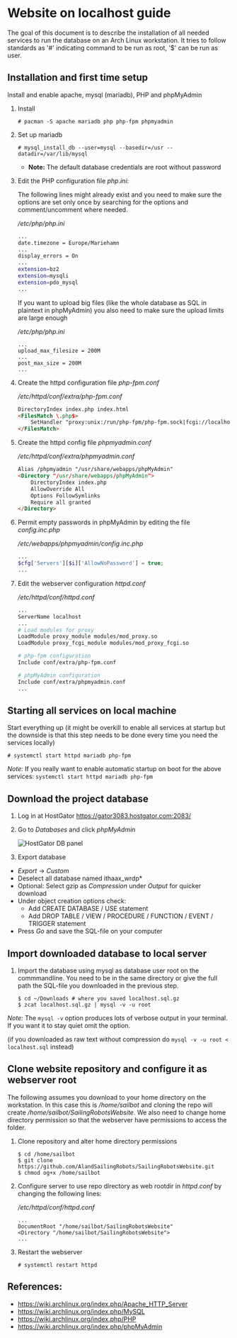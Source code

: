 Website on localhost guide
==========================
The goal of this document is to describe the installation of all needed services to run the database on an Arch Linux workstation.
It tries to follow standards as '#' indicating command to be run as root, '$' can be run as user.

## Installation and first time setup

Install and enable apache, mysql (mariadb), PHP and phpMyAdmin

1. Install
    ```console
    # pacman -S apache mariadb php php-fpm phpmyadmin
    ```

2. Set up mariadb
    ```console
    # mysql_install_db --user=mysql --basedir=/usr --datadir=/var/lib/mysql
    ```

   * **Note:** The default database credentials are root without password

3. Edit the PHP configuration file *php.ini*:

    The following lines might already exist and you need to make sure the options are set only once by searching for the options and comment/uncomment where needed.

    */etc/php/php.ini*
    ```sh
    ...
    date.timezone = Europe/Mariehamn
    ...
    display_errors = On
    ...
    extension=bz2
    extension=mysqli
    extension=pdo_mysql
    ...
    ```

    If you want to upload big files (like the whole database as SQL in plaintext in phpMyAdmin) you also need to make sure the upload limits are large enough

    */etc/php/php.ini*
    ```
    ...
    upload_max_filesize = 200M
    ...
    post_max_size = 200M
    ...
    ```

4. Create the httpd configuration file *php-fpm.conf*

    */etc/httpd/conf/extra/php-fpm.conf*
    ```html
    DirectoryIndex index.php index.html
    <FilesMatch \.php$>
        SetHandler "proxy:unix:/run/php-fpm/php-fpm.sock|fcgi://localhost/"
    </FilesMatch>
    ```

5. Create the httpd config file *phpmyadmin.conf*

    */etc/httpd/conf/extra/phpmyadmin.conf*
    ```html
    Alias /phpmyadmin "/usr/share/webapps/phpMyAdmin"
    <Directory "/usr/share/webapps/phpMyAdmin">
        DirectoryIndex index.php
        AllowOverride All
        Options FollowSymlinks
        Require all granted
    </Directory>
    ```

6. Permit empty passwords in phpMyAdmin by editing the file *config.inc.php*

    */etc/webapps/phpmyadmin/config.inc.php*
    ```php
    ...
    $cfg['Servers'][$i]['AllowNoPassword'] = true;
    ...
    ```

7. Edit the webserver configuration *httpd.conf*

    */etc/httpd/conf/httpd.conf*
    ```sh
    ...
    ServerName localhost
    ...
    # Load modules for proxy
    LoadModule proxy_module modules/mod_proxy.so
    LoadModule proxy_fcgi_module modules/mod_proxy_fcgi.so
    
    # php-fpm configuration
    Include conf/extra/php-fpm.conf
    
    # phpMyAdmin configuration
    Include conf/extra/phpmyadmin.conf
    ...
    ```

## Starting all services on local machine
Start everything up (it might be overkill to enable all services at startup but the downside is that this step needs to be done every time you need the services locally)

  ```console
  # systemctl start httpd mariadb php-fpm
  ```

*Note:* If you really want to enable automatic startup on boot for the above services: `systemctl start httpd mariadb php-fpm`


## Download the project database

1. Log in at HostGator https://gator3083.hostgator.com:2083/

2. Go to *Databases* and click *phpMyAdmin*

    ![HostGator DB panel](/media/cpanel-databases-myphpadmin.jpg)

3. Export database

  * *Export* -> *Custom*
  * Deselect all database named ithaax_wrdp\*
  * Optional: Select gzip as *Compression* under *Output* for quicker download
  * Under object creation options check:
    * Add CREATE DATABASE / USE statement
    * Add DROP TABLE / VIEW / PROCEDURE / FUNCTION / EVENT / TRIGGER statement
  * Press *Go* and save the SQL-file on your computer


## Import downloaded database to local server

1. Import the database using mysql as database user root on the commmandline. You need to be in the same directory or give the full path the SQL-file you downloaded in the previous step.

    ```console
    $ cd ~/Downloads # where you saved localhost.sql.gz
    $ zcat localhost.sql.gz | mysql -v -u root
    ```

  *Note:* The `mysql -v` option produces lots of verbose output in your terminal. If you want it to stay quiet omit the option.

(if you downloaded as raw text without compression do `mysql -v -u root < localhost.sql` instead)

## Clone website repository and configure it as webserver root

The following assumes you download to your home directory on the workstation. In this case this is */home/sailbot* and cloning the repo will create */home/sailbot/SailingRobotsWebsite*. We also need to change home directory permission so that the webserver have permissions to access the folder.

1. Clone repository and alter home directory permissions

    ```console
    $ cd /home/sailbot
    $ git clone https://github.com/AlandSailingRobots/SailingRobotsWebsite.git
    $ chmod og+x /home/sailbot
    ```

2. Configure server to use repo directory as web rootdir in *httpd.conf* by changing the following lines:

    */etc/httpd/conf/httpd.conf*
    ```
    ...
    DocumentRoot "/home/sailbot/SailingRobotsWebsite"
	<Directory "/home/sailbot/SailingRobotsWebsite">
    ...

    ```

3. Restart the webserver

    ```console
    # systemctl restart httpd
    ```

## References:
  * https://wiki.archlinux.org/index.php/Apache_HTTP_Server
  * https://wiki.archlinux.org/index.php/MySQL
  * https://wiki.archlinux.org/index.php/PHP
  * https://wiki.archlinux.org/index.php/phpMyAdmin

